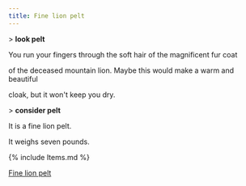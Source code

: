 ```yaml
---
title: Fine lion pelt
---
```


\> **look pelt**

You run your fingers through the soft hair of the magnificent fur coat

of the deceased mountain lion. Maybe this would make a warm and
beautiful

cloak, but it won't keep you dry.

\> **consider pelt**

It is a fine lion pelt.

It weighs seven pounds.

{% include Items.md %}

[Fine lion pelt](Category:Cloaks "wikilink")